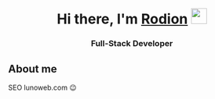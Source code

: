 <h1 align="center">Hi there, I'm <a href="https://github.com/oldmilky" target="_blank">Rodion</a> 
<img src="https://github.com/blackcater/blackcater/raw/main/images/Hi.gif" height="32"/></h1>
<h3 align="center">Full-Stack Developer</h3>

## About me
SEO lunoweb.com &#128521;  
